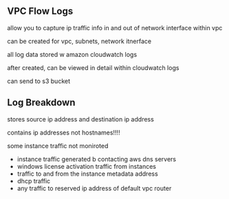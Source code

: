 ## VPC Flow Logs

allow you to capture ip traffic info in and out of network interface within vpc

can be created for vpc, subnets, network itnerface

all log data stored w amazon cloudwatch logs

after created, can be viewed in detail within cloudwatch logs

can send to s3 bucket

## Log Breakdown

stores source ip address and destination ip address

contains ip addresses not hostnames!!!!

some instance traffic not moniroted
* instance traffic generated b contacting aws dns servers
* windows license activation traffic from instances
* traffic to and from the instance metadata address
* dhcp traffic
* any traffic to reserved ip address of default vpc router
